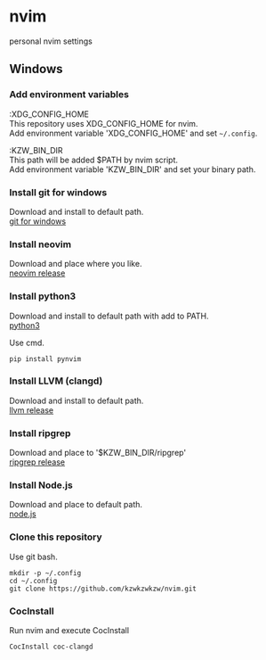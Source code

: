 # nvim
personal nvim settings

## Windows

### Add environment variables

:XDG_CONFIG_HOME  
This repository uses XDG_CONFIG_HOME for nvim.  
Add environment variable 'XDG_CONFIG_HOME' and set `~/.config`.  

:KZW_BIN_DIR  
This path will be added $PATH by nvim script.  
Add environment variable 'KZW_BIN_DIR' and set your binary path.  

### Install git for windows

Download and install to default path.  
[git for windows][git]  

### Install neovim

Download and place where you like.  
[neovim release][nvim]  

### Install python3

Download and install to default path with add to PATH.  
[python3][py]

Use cmd.
```
pip install pynvim
```

### Install LLVM (clangd)

Download and install to default path.  
[llvm release][llvm]  

### Install ripgrep

Download and place to '$KZW_BIN_DIR/ripgrep'  
[ripgrep release][ripgrep]  

### Install Node.js

Download and place to default path.  
[node.js][nodejs]  

### Clone this repository

Use git bash.  
```
mkdir -p ~/.config
cd ~/.config
git clone https://github.com/kzwkzwkzw/nvim.git
```

### CocInstall

Run nvim and execute CocInstall
```
CocInstall coc-clangd
```

  [git]: https://gitforwindows.org/
  [nvim]: https://github.com/neovim/neovim/releases
  [py]: https://www.python.org/
  [llvm]: https://github.com/llvm/llvm-project/releases
  [ripgrep]: https://github.com/BurntSushi/ripgrep/releases
  [nodejs]: https://nodejs.org/ja/
